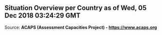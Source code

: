 ## Situation Overview per Country as of Wed, 05 Dec 2018 03:24:29 GMT

Source: **ACAPS (Assessment Capacities Project) - https://www.acaps.org**